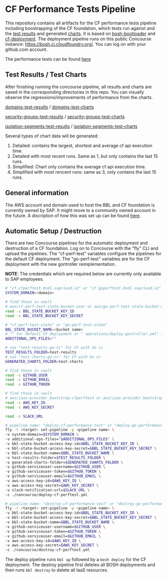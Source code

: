 # CF Performance Tests Pipeline

This repository contains all artifacts for the CF performance tests pipeline including boostrapping of the CF foundation, which tests run against and the [test results](test-results) and generated [charts](test-charts). It is based on [bosh-bootloader](https://github.com/cloudfoundry/bosh-bootloader) and [cf-deployment](https://github.com/cloudfoundry/cf-deployment). The deployment pipeline runs on this public Concourse instance: https://bosh.ci.cloudfoundry.org/. You can log on with your github.com account.

The performance tests can be found [here](https://github.com/cloudfoundry-incubator/cf-performance-tests)

## Test Results / Test Charts

After finishing running the concourse pipeline, all results and charts are saved in the corresponding directories in this repo. You can visually observe the regressions/improvements of performance from the charts.

[domains-test-results](test-results/domains-test-results/v1/) / [domains-test-charts](test-charts/domains-test-results/v1/)

[security-groups-test-results](test-results/security-groups-test-results/v1) / [security-groups-test-charts](test-charts/security-groups-test-results/v1/)

[isolation-segments-test-results](test-results/isolation-segments-test-results/v1/) / [isolation-segments-test-charts](test-charts/isolation-segments-test-results/v1/)

Several types of chart data will be generated:

1. Detailed: contains the largest, shortest and average cf api execution time.
2. Detailed with most recent runs. Same as 1, but only contains the last 15 runs.
3. Simplified: Chart only contains the average cf api execution time.
4. Simplified with most rencent runs: same as 3, only contains the last 15 runs.

## General information
The AWS account and domain used to host the BBL and CF foundation is currently owned by SAP. It might move to a community owned account in the future. A discription of how this was set up can be found [here](docs/manual-setup.md).

## Automatic Setup / Destruction

There are two Concourse pipelines for the automatic deployment and destruction of a CF foundation. Log on to Concourse with the "fly" CLI and upload the pipelines. The "cf-perf-test" variables configure the pipelines for the default CF deployment. The "go-perf-test" variables are for the CF deployment with the new gontroller reimplementation.

**NOTE**: The credentials which are required below are currently only available to SAP employees.

```bash
# "cf.cfperftest.bndl.sapcloud.io" or "cf.goperftest.bndl.sapcloud.io"
SYSTEM_DOMAIN=<domain>

# find those in vault
# aws/cf-perf-test-state-bucket-user or aws/go-perf-test-state-bucket-user
read -s BBL_STATE_BUCKET_KEY_ID
read -s BBL_STATE_BUCKET_KEY_SECRET

# "cf-perf-test-state" or "go-perf-test-state"
BBL_STATE_BUCKET_NAME=<bucket name>
# "" for default CF deployment or " operations/deploy-gontroller.yml" for CF with new Go cloud controller
ADDITIONAL_OPS_FILES=""

# use "test-results-go-cc" for CF with Go cc
TEST_RESULTS_FOLDER=test-results
# use "test-charts-go-cc" for CF with Go cc
GENERATED_CHARTS_FOLDER=test-charts

# find those in vault
read -s GITHUB_USER
read -s GITHUB_EMAIL
read -s GITHUB_TOKEN

# find those in vault
# aws/iaas-provider_bootstrap-cfperftest or aws/iaas-provider_bootstrap-goperftest
read -s AWS_KEY_ID
read -s AWS_KEY_SECRET

read -s SLACK_URL

# pipeline name: "deploy-cf-performance-test" or "deploy-go-performance-test"
fly -t <target> set-pipeline -p <pipeline name> \
-v system-domain=$SYSTEM_DOMAIN \
-v additional-ops-files="$ADDITIONAL_OPS_FILES" \
-v bbl-state-bucket-access-key-id=$BBL_STATE_BUCKET_KEY_ID \
-v bbl-state-bucket-access-key-secret=$BBL_STATE_BUCKET_KEY_SECRET \
-v bbl-state-bucket-name=$BBL_STATE_BUCKET_NAME \
-v test-results-folder=$TEST_RESULTS_FOLDER \
-v generated-charts-folder=$GENERATED_CHARTS_FOLDER \
-v github-serviceuser-username=$GITHUB_USER \
-v github-serviceuser-token=$GITHUB_TOKEN \
-v github-serviceuser-email=$GITHUB_EMAIL \
-v aws-access-key-id=$AWS_KEY_ID \
-v aws-access-key-secret=$AWS_KEY_SECRET \
-v slack-notification-url=$SLACK_URL \
-c ./concourse/deploy-cf-perftest.yml

# pipeline name: "destroy-cf-performance-test" or "destroy-go-performance-test"
fly -t <target> set-pipeline -p <pipeline name> \
-v bbl-state-bucket-access-key-id=$BBL_STATE_BUCKET_KEY_ID \
-v bbl-state-bucket-access-key-secret=$BBL_STATE_BUCKET_KEY_SECRET \
-v bbl-state-bucket-name=$BBL_STATE_BUCKET_NAME \
-v github-serviceuser-username=$GITHUB_USER \
-v github-serviceuser-token=$GITHUB_TOKEN \
-v github-serviceuser-email=$GITHUB_EMAIL \
-v aws-access-key-id=$AWS_KEY_ID \
-v aws-access-key-secret=$AWS_KEY_SECRET \
-c ./concourse/destroy-cf-perftest.yml
```
The deploy pipeline runs `bbl up` followed by a `bosh deploy` for the CF deployment. The destroy pipeline first deletes all BOSH deployments and then runs `bbl destroy` to delete all IaaS resources.
